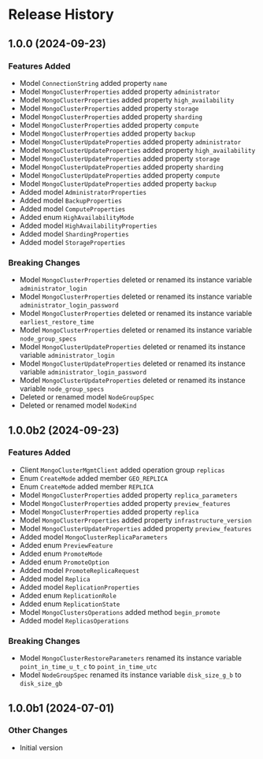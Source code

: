 # Release History

## 1.0.0 (2024-09-23)

### Features Added

  - Model `ConnectionString` added property `name`
  - Model `MongoClusterProperties` added property `administrator`
  - Model `MongoClusterProperties` added property `high_availability`
  - Model `MongoClusterProperties` added property `storage`
  - Model `MongoClusterProperties` added property `sharding`
  - Model `MongoClusterProperties` added property `compute`
  - Model `MongoClusterProperties` added property `backup`
  - Model `MongoClusterUpdateProperties` added property `administrator`
  - Model `MongoClusterUpdateProperties` added property `high_availability`
  - Model `MongoClusterUpdateProperties` added property `storage`
  - Model `MongoClusterUpdateProperties` added property `sharding`
  - Model `MongoClusterUpdateProperties` added property `compute`
  - Model `MongoClusterUpdateProperties` added property `backup`
  - Added model `AdministratorProperties`
  - Added model `BackupProperties`
  - Added model `ComputeProperties`
  - Added enum `HighAvailabilityMode`
  - Added model `HighAvailabilityProperties`
  - Added model `ShardingProperties`
  - Added model `StorageProperties`

### Breaking Changes

  - Model `MongoClusterProperties` deleted or renamed its instance variable `administrator_login`
  - Model `MongoClusterProperties` deleted or renamed its instance variable `administrator_login_password`
  - Model `MongoClusterProperties` deleted or renamed its instance variable `earliest_restore_time`
  - Model `MongoClusterProperties` deleted or renamed its instance variable `node_group_specs`
  - Model `MongoClusterUpdateProperties` deleted or renamed its instance variable `administrator_login`
  - Model `MongoClusterUpdateProperties` deleted or renamed its instance variable `administrator_login_password`
  - Model `MongoClusterUpdateProperties` deleted or renamed its instance variable `node_group_specs`
  - Deleted or renamed model `NodeGroupSpec`
  - Deleted or renamed model `NodeKind`

## 1.0.0b2 (2024-09-23)

### Features Added

  - Client `MongoClusterMgmtClient` added operation group `replicas`
  - Enum `CreateMode` added member `GEO_REPLICA`
  - Enum `CreateMode` added member `REPLICA`
  - Model `MongoClusterProperties` added property `replica_parameters`
  - Model `MongoClusterProperties` added property `preview_features`
  - Model `MongoClusterProperties` added property `replica`
  - Model `MongoClusterProperties` added property `infrastructure_version`
  - Model `MongoClusterUpdateProperties` added property `preview_features`
  - Added model `MongoClusterReplicaParameters`
  - Added enum `PreviewFeature`
  - Added enum `PromoteMode`
  - Added enum `PromoteOption`
  - Added model `PromoteReplicaRequest`
  - Added model `Replica`
  - Added model `ReplicationProperties`
  - Added enum `ReplicationRole`
  - Added enum `ReplicationState`
  - Model `MongoClustersOperations` added method `begin_promote`
  - Added model `ReplicasOperations`

### Breaking Changes

  - Model `MongoClusterRestoreParameters` renamed its instance variable `point_in_time_u_t_c` to `point_in_time_utc`
  - Model `NodeGroupSpec` renamed its instance variable `disk_size_g_b` to `disk_size_gb`

## 1.0.0b1 (2024-07-01)

### Other Changes

  - Initial version
